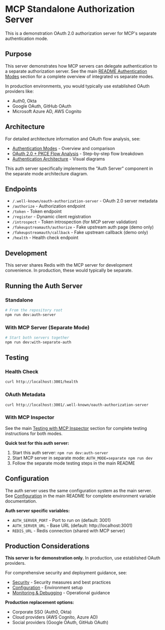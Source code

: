 # MCP Standalone Authorization Server

This is a demonstration OAuth 2.0 authorization server for MCP's separate authentication mode.

## Purpose

This server demonstrates how MCP servers can delegate authentication to a separate authorization server. See the main [README Authentication Modes](../README.md#authentication-modes) section for a complete overview of integrated vs separate modes.

In production environments, you would typically use established OAuth providers like:
- Auth0, Okta
- Google OAuth, GitHub OAuth  
- Microsoft Azure AD, AWS Cognito

## Architecture

For detailed architecture information and OAuth flow analysis, see:
- [Authentication Modes](../README.md#authentication-modes) - Overview and comparison
- [OAuth 2.0 + PKCE Flow Analysis](../README.md#oauth-20--pkce-flow-analysis) - Step-by-step flow breakdown
- [Authentication Architecture](../README.md#authentication-architecture) - Visual diagrams

This auth server specifically implements the "Auth Server" component in the separate mode architecture diagram.

## Endpoints

- `/.well-known/oauth-authorization-server` - OAuth 2.0 server metadata
- `/authorize` - Authorization endpoint
- `/token` - Token endpoint  
- `/register` - Dynamic client registration
- `/introspect` - Token introspection (for MCP server validation)
- `/fakeupstreamauth/authorize` - Fake upstream auth page (demo only)
- `/fakeupstreamauth/callback` - Fake upstream callback (demo only)
- `/health` - Health check endpoint

## Development

This server shares Redis with the MCP server for development convenience.
In production, these would typically be separate.

## Running the Auth Server

### Standalone
```bash
# From the repository root
npm run dev:auth-server
```

### With MCP Server (Separate Mode)
```bash
# Start both servers together
npm run dev:with-separate-auth
```

## Testing

### Health Check
```bash
curl http://localhost:3001/health
```

### OAuth Metadata
```bash
curl http://localhost:3001/.well-known/oauth-authorization-server
```

### With MCP Inspector
See the main [Testing with MCP Inspector](../README.md#testing-with-mcp-inspector) section for complete testing instructions for both modes.

**Quick test for this auth server:**
1. Start this auth server: `npm run dev:auth-server`
2. Start MCP server in separate mode: `AUTH_MODE=separate npm run dev` 
3. Follow the separate mode testing steps in the main README

## Configuration

The auth server uses the same configuration system as the main server. See [Configuration](../README.md#configuration) in the main README for complete environment variable documentation.

**Auth server specific variables:**
- `AUTH_SERVER_PORT` - Port to run on (default: 3001)
- `AUTH_SERVER_URL` - Base URL (default: http://localhost:3001)
- `REDIS_URL` - Redis connection (shared with MCP server)

## Production Considerations

**This server is for demonstration only.** In production, use established OAuth providers.

For comprehensive security and deployment guidance, see:
- [Security](../README.md#security) - Security measures and best practices
- [Configuration](../README.md#configuration) - Environment setup
- [Monitoring & Debugging](../README.md#monitoring--debugging) - Operational guidance

**Production replacement options:**
- Corporate SSO (Auth0, Okta)
- Cloud providers (AWS Cognito, Azure AD)  
- Social providers (Google OAuth, GitHub OAuth)